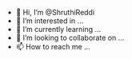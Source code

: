 - 👋 Hi, I’m @ShruthiReddi
- 👀 I’m interested in ...
- 🌱 I’m currently learning ...
- 💞️ I’m looking to collaborate on ...
- 📫 How to reach me ...

<!---
ShruthiReddi/ShruthiReddi is a ✨ special ✨ repository because its `README.md` (this file) appears on your GitHub profile.
You can click the Preview link to take a look at your changes.
--->
